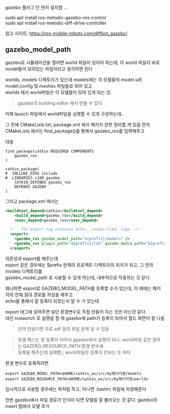 
gazebo 플러그 인  먼저 설치할 ...  

sudo apt install ros-melodic-gazebo-ros-control   
sudo apt install ros-melodic-diff-drive-controller   



참고 사이트:  https://ros-mobile-robots.com/diffbot_gazebo/  



## gazebo_model_path
gazebo로 시뮬레이션을 열려면 world 파일이 있어야 하는데, 이 world 파일이 바로 model들이 모여있는 파일이라고 생각하면 된다   

worlds, models 디렉토리가 있는데 
models에는 각 모델들의 model.sdf, model.config 및 meshes 파일들로 되어 있고   
worlds 에서 world파일은 이 모델들이 모여 있게 되는 것. 

> gazebo의 building editor 에서 만들 수 있다   


이제 launch 파일에서 world파일을 실행할 수 있게 구성하는데.. 

그 전에 CMakeLists.txt, package.xml 에서 패키지 관련 정리할 게 있음
먼저 CMakeLists 에서는 find_package()를 통해서 gazebo_ros를 입력해주고  

대충
```
find_package(catkin REQUIRED COMPONENTS
    gazebo_ros    
)

catkin_package(
#  INCLUDE_DIRS include
#  LIBRARIES s100_gazebo
    CATKIN_DEPENDS gazebo_ros
    DEPENDS GAZEBO
)
```

그리고 package.xml 에서는 
```xml
<buildtool_depend>catkin</buildtool_depend>
    <build_depend>gazebo_ros</build_depend>
    <exec_depend>gazebo_ros</exec_depend>

  <!-- The export tag contains other, unspecified, tags -->
  <export>
    <gazebo_ros gazebo_model_path="${prefix}/models" />
    <gazebo_ros plugin_path="${prefix}/lib" gazebo_media_path="${prefix}" />
  </export>
```
의존성과  export를 해주는데  
export 같은 경우에는 $prefix 현재의 프로젝트 디렉토리의 위치가 되고, 그 안의 models 디렉토리를   
gazebo_model_path 로 사용할 수 있게 하는데, 내부적으로 작동하는 것 같다.    

왜냐하면 export로 GAZEBO_MODEL_PATH를 등록할 수가 있는데, 이 때에는 패키지의 전체 절대 경로를 작성을 해주고  
echo를 통해서 잘 등록이 되었는지 알 수 가 있는데  

export 태그에 넣어주면 일단 환경변수로 직접 만들어 지는 것은 아닌것 같다.  
대신 roslaunch 로 실행을 할 때 gazebo에 path가 등록이 되어서 월드 화면이 잘 나옴

> 만약 안된다면 주로 sdf 등의 파일 문제 일 수 있음

> 모델 패스는 잘 등록이 되어서 gazebo에서 실행이 되나, world파일 같은 경우는 GAZEBO_RESOURCE_PATH 환경 변수에  
등록을 해주는데 실패함;; world파일은 등록이 안되는 듯 하다


환경 변수로 등록하려면   
```
export GAZEBO_MODEL_PATH=$HOME/catkin_ws/src/my패키지명/models
export GAZEBO_RESOURCE_PATH=$HOME/catkin_ws/src/my패키지명/worlds
```
임시적으로 사용할 경우에는 위처럼 하고, 아니면 .bashrc 파일에 저장해준다 

한번 gazebo에서 파일 경로가 인식이 되면 모델을 잘 불러오는 것 같다. gazebo의 insert 탭에서 모델 추가

